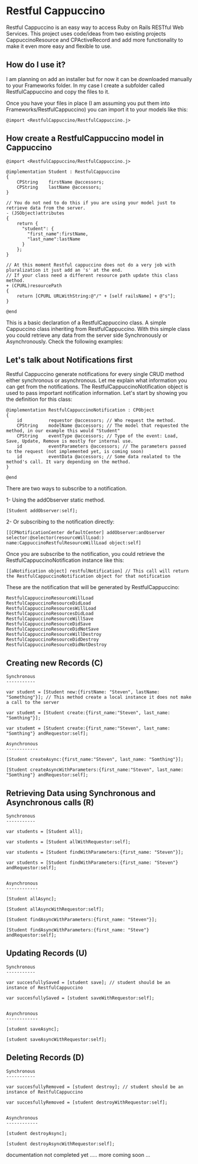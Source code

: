 # Restful Cappuccino #

Restful Cappuccino is an easy way to access Ruby on Rails RESTful Web Services. This project uses code/ideas from two existing projects CappuccinoResource and CPActiveRecord and add more functionality to make it even more easy and flexible to use.

## How do I use it? ##

I am planning on add an installer but for now it can be downloaded manually to your Frameworks folder. In my case I create a subfolder called RestfulCappuccino and copy the files to it.

Once you have your files in place (I am assuming you put them into Frameworks/RestfulCappuccino) you can import it to your models like this:

	@import <RestfulCappuccino/RestfulCappuccino.j>

## How create a RestfulCappuccino model in Cappuccino ##

	@import <RestfulCappuccino/RestfulCappuccino.j>
	
	@implementation Student : RestfulCappuccino
	{
		CPString	firstName @accessors;
		CPString	lastName @accessors;
	}

	// You do not ned to do this if you are using your model just to retrieve data from the server.
	- (JSObject)attributes
    {
        return {
          "student": {
            "first_name":firstName,
            "last_name":lastName
          }
        };
    }

	// At this moment Restful cappuccino does not do a very job with pluralization it just add an 's' at the end.
	// If your class need a different resource path update this class method.
	+ (CPURL)resourcePath
	{
	    return [CPURL URLWithString:@"/" + [self railsName] + @"s"];
	}

	@end

This is a basic declaration of a RestfulCappuccino class. A simple Cappuccino class inheriting from RestfulCappuccino. With this simple class you could retrieve any data from the server side Synchronously or Asynchronously. Check the following examples:

## Let's talk about Notifications first ##

Restful Cappuccino generate notifications for every single CRUD method either synchronous or asynchronous. Let me explain what information you can get from the notifications. The RestfulCappuccinoNotification object is used to pass important notification information. Let's start by showing you the definition for this class:

	@implementation RestfulCappuccinoNotification : CPObject
	{
		id			requestor @accessors; // Who request the method.
		CPString	modelName @accessors; // The model that requested the method, in our example this would "Student"
		CPString	eventType @accessors; // Type of the event: Load, Save, Update, Remove is mostly for internal use.
		id			eventParameters @accessors; // The parameters passed to the request (not implemented yet, is coming soon)
		id			eventData @accessors; // Some data realated to the method's call. It vary depending on the method.
	}

	@end

There are two ways to subscribe to a notification.

1- Using the addObserver static method. 
	
	[Student addObserver:self];
	
2- Or subscribing to the notification directly: 
	
	[[CPNotificationCenter defaultCenter] addObserver:anObserver selector:@selector(resourceWillLoad:) name:CappuccinoRestfulResourceWillLoad object:self]  


Once you are subscribe to the notification, you could retrieve the RestfulCappuccinoNotification instance like this:

	[[aNotification object] restfulNotification] // This call will return the RestfulCappuccinoNotification object for that notification


These are the notification that will be generated by RestfulCappuccino:

	RestfulCappuccinoResourceWillLoad
	RestfulCappuccinoResourceDidLoad
	RestfulCappuccinoResourcesWillLoad
	RestfulCappuccinoResourcesDidLoad
	RestfulCappuccinoResourceWillSave
	RestfulCappuccinoResourceDidSave
	RestfulCappuccinoResourceDidNotSave
	RestfulCappuccinoResourceWillDestroy
	RestfulCappuccinoResourceDidDestroy
	RestfulCappuccinoResourceDidNotDestroy


## Creating new Records  (C) ##

	Synchronous
	-----------
	
	var student = [Student new:{firstName: "Steven", lastName: "Something"}]; // This method create a local instance it does not make a call to the server
	
	var studemt = [Student create:{first_name:"Steven", last_name: "Somthing"}];
	
	var studemt = [Student create:{first_name:"Steven", last_name: "Somthing"} andRequestor:self];
	
	Asynchronous
	------------
	
	[Student createAsync:{first_name:"Steven", last_name: "Somthing"}];
	
	[Student createAsyncWithParameters:{first_name:"Steven", last_name: "Somthing"} andRequestor:self];
	

## Retrieving Data using Synchronous and Asynchronous calls (R) ##

	Synchronous
	-----------

	var students = [Student all];
	
	var students = [Student allWithRequestor:self];
												   
	var students = [Student findWithParameters:{first_name: "Steven"}];
	
	var students = [Student findWithParameters:{first_name: "Steven"} andRequestor:self];
	

	Asynchronous
	------------
	
	[Student allAsync];
	
	[Student allAsyncWithRequestor:self];
	
	[Student findAsyncWithParameters:{first_name: "Steven"}];
	
	[Student findAsyncWithParameters:{first_name: "Steve"} andRequestor:self];
	
## Updating Records (U) ##

	
	Synchronous
	-----------

	var succesfullySaved = [student save]; // student should be an instance of RestfulCappuccino
	
	var succesfullySaved = [student saveWithRequestor:self];


	Asynchronous
	------------
	
	[student saveAsync];
	
	[student saveAsyncWithRequestor:self];
	

## Deleting Records (D) ##

	
	Synchronous
	-----------

	var succesfullyRemoved = [student destroy]; // student should be an instance of RestfulCappuccino
	
	var succesfullyRemoved = [student destroyWithRequestor:self];


	Asynchronous
	------------
	
	[student destroyAsync];
	
	[student destroyAsyncWithRequestor:self];



 documentation not completed yet ..... more coming soon ...